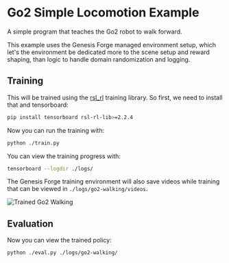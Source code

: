 # Go2 Simple Locomotion Example

A simple program that teaches the Go2 robot to walk forward.

This example uses the Genesis Forge managed environment setup, which let's the environment be dedicated more to the scene setup
and reward shaping, than logic to handle domain randomization and logging.

## Training

This will be trained using the [rsl_rl](https://github.com/leggedrobotics/rsl_rl) training library. So first, we need to install that and tensorboard:

```bash
pip install tensorboard rsl-rl-lib>=2.2.4
```

Now you can run the training with:

```bash
python ./train.py
```


You can view the training progress with:

```bash
tensorboard --logdir ./logs/
```

The Genesis Forge training environment will also save videos while training that can be viewed in `./logs/go2-walking/videos`.

![Trained Go2 Walking](https://github.com/user-attachments/assets/a1963c52-3ce0-4090-93f2-41ac99391e5d)

## Evaluation

Now you can view the trained policy:

```bash
python ./eval.py ./logs/go2-walking/
```
